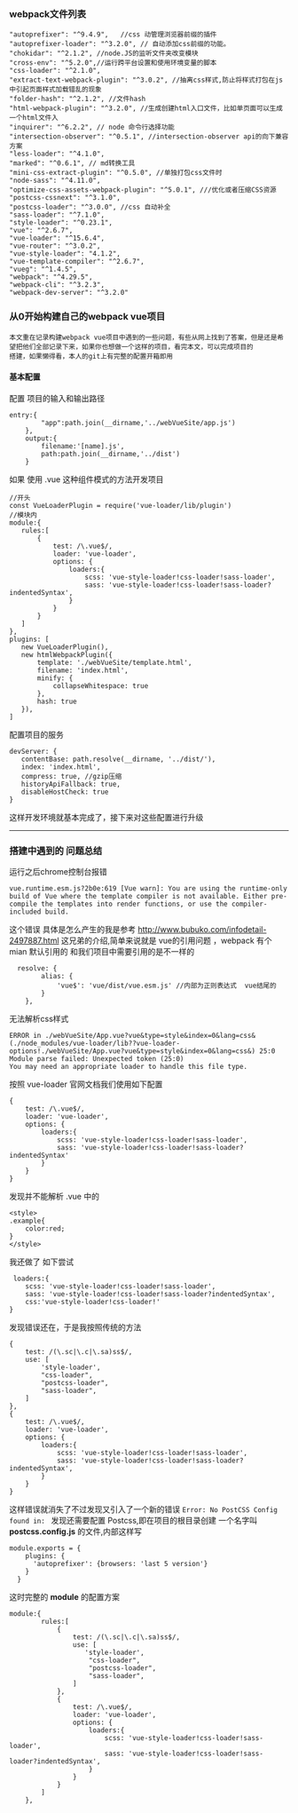 ### webpack文件列表
    "autoprefixer": "^9.4.9",   //css 动管理浏览器前缀的插件
    "autoprefixer-loader": "^3.2.0", // 自动添加css前缀的功能。
    "chokidar": "^2.1.2", //node.JS的监听文件夹改变模块
    "cross-env": "^5.2.0",//运行跨平台设置和使用环境变量的脚本
    "css-loader": "^2.1.0",
    "extract-text-webpack-plugin": "^3.0.2", //抽离css样式,防止将样式打包在js中引起页面样式加载错乱的现象
    "folder-hash": "^2.1.2", //文件hash
    "html-webpack-plugin": "^3.2.0", //生成创建html入口文件，比如单页面可以生成一个html文件入
    "inquirer": "^6.2.2", // node 命令行选择功能
    "intersection-observer": "^0.5.1", //intersection-observer api的向下兼容方案
    "less-loader": "^4.1.0",
    "marked": "^0.6.1", // md转换工具
    "mini-css-extract-plugin": "^0.5.0", //单独打包css文件时
    "node-sass": "^4.11.0",
    "optimize-css-assets-webpack-plugin": "^5.0.1", ///优化或者压缩CSS资源 
    "postcss-cssnext": "^3.1.0",
    "postcss-loader": "^3.0.0", //css 自动补全 
    "sass-loader": "^7.1.0",
    "style-loader": "^0.23.1",
    "vue": "^2.6.7",
    "vue-loader": "^15.6.4",
    "vue-router": "^3.0.2",
    "vue-style-loader": "4.1.2",
    "vue-template-compiler": "^2.6.7",
    "vueg": "^1.4.5",
    "webpack": "^4.29.5",
    "webpack-cli": "^3.2.3",
    "webpack-dev-server": "^3.2.0"
### 从0开始构建自己的webpack vue项目
    本文重在记录构建webpack vue项目中遇到的一些问题，有些从网上找到了答案，但是还是希望把他们全部记录下来，如果你也想做一个这样的项目，看完本文，可以完成项目的
    搭建，如果懒得看，本人的git上有完整的配置开箱即用
#### 基本配置
配置 项目的输入和输出路径
```
entry:{
        "app":path.join(__dirname,'../webVueSite/app.js')
    },
    output:{
        filename:'[name].js',
        path:path.join(__dirname,'../dist')
    }
 ```

 如果 使用 .vue 这种组件模式的方法开发项目
 ```
 //开头
 const VueLoaderPlugin = require('vue-loader/lib/plugin')
//模块内
module:{
    rules:[
        {
            test: /\.vue$/,
            loader: 'vue-loader',                 
            options: {                               
                loaders:{
                    scss: 'vue-style-loader!css-loader!sass-loader', 
                    sass: 'vue-style-loader!css-loader!sass-loader?indentedSyntax',                       
                }
            }  
        }  
    ]
},
 plugins: [    
    new VueLoaderPlugin(),
    new htmlWebpackPlugin({           
        template: './webVueSite/template.html',
        filename: 'index.html',
        minify: {
            collapseWhitespace: true
        },
        hash: true
    }),
]

 ```
  配置项目的服务
 ```
devServer: {
    contentBase: path.resolve(__dirname, '../dist/'),
    index: 'index.html',
    compress: true, //gzip压缩
    historyApiFallback: true,
    disableHostCheck: true
}
 ```
这样开发环境就基本完成了，接下来对这些配置进行升级

 ---

### 搭建中遇到的 问题总结

运行之后chrome控制台报错
```
vue.runtime.esm.js?2b0e:619 [Vue warn]: You are using the runtime-only build of Vue where the template compiler is not available. Either pre-compile the templates into render functions, or use the compiler-included build.
```
这个错误  具体是怎么产生的我是参考 http://www.bubuko.com/infodetail-2497887.html 这兄弟的介绍,简单来说就是 vue的引用问题 ，webpack 有个mian 默认引用的
和我们项目中需要引用的是不一样的
```
  resolve: {
        alias: {
            'vue$': 'vue/dist/vue.esm.js' //内部为正则表达式  vue结尾的
        }
    },
```


无法解析css样式 

```
ERROR in ./webVueSite/App.vue?vue&type=style&index=0&lang=css& (./node_modules/vue-loader/lib??vue-loader-options!./webVueSite/App.vue?vue&type=style&index=0&lang=css&) 25:0
Module parse failed: Unexpected token (25:0)
You may need an appropriate loader to handle this file type.
```
按照 vue-loader 官网文档我们使用如下配置
```
{
    test: /\.vue$/,
    loader: 'vue-loader',                 
    options: {                    
        loaders:{
            scss: 'vue-style-loader!css-loader!sass-loader', 
            sass: 'vue-style-loader!css-loader!sass-loader?indentedSyntax' 
        }
    }  
}   
```
发现并不能解析  .vue 中的
```
<style>
.example{
    color:red;
}
</style>
```
我还做了 如下尝试 
```
 loaders:{
    scss: 'vue-style-loader!css-loader!sass-loader', 
    sass: 'vue-style-loader!css-loader!sass-loader?indentedSyntax',
    css:'vue-style-loader!css-loader!'
}
```
发现错误还在，于是我按照传统的方法
```
{
    test: /(\.sc|\.c|\.sa)ss$/,
    use: [
        'style-loader',
        "css-loader",
        "postcss-loader",
        "sass-loader",                             
    ]            
},             
{
    test: /\.vue$/,
    loader: 'vue-loader',                 
    options: {                               
        loaders:{
            scss: 'vue-style-loader!css-loader!sass-loader', 
            sass: 'vue-style-loader!css-loader!sass-loader?indentedSyntax',           
        }
    }  
} 
```
这样错误就消失了不过发现又引入了一个新的错误
`
Error: No PostCSS Config found in: 
`
发现还需要配置 Postcss,即在项目的根目录创建 一个名字叫 **postcss.config.js** 的文件,内部这样写
```
module.exports = {  
    plugins: {  
      'autoprefixer': {browsers: 'last 5 version'}  
    }  
  } 
```
这时完整的 **module** 的配置方案
```
module:{
        rules:[            
            {
                test: /(\.sc|\.c|\.sa)ss$/,
                use: [
                   'style-loader',
                    "css-loader",
                    "postcss-loader",
                    "sass-loader",                             
                ]            
            },             
            {
                test: /\.vue$/,
                loader: 'vue-loader',                 
                options: {                               
                    loaders:{
                        scss: 'vue-style-loader!css-loader!sass-loader', 
                        sass: 'vue-style-loader!css-loader!sass-loader?indentedSyntax',                       
                    }
                }  
            }     
        ]
    },
```
